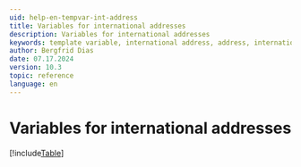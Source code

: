 ```yaml
---
uid: help-en-tempvar-int-address
title: Variables for international addresses
description: Variables for international addresses
keywords: template variable, international address, address, internationalization, fad
author: Bergfrid Dias
date: 07.17.2024
version: 10.3
topic: reference
language: en
---
```


# Variables for international addresses

[!include[Table](../../../../../common/includes/variable/table-fad.md)]
